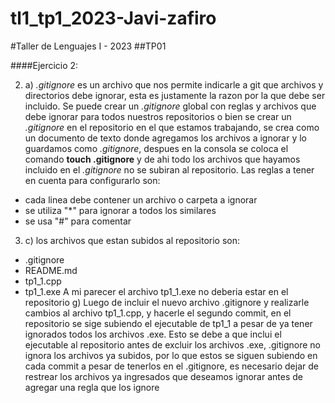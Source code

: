 # tl1_tp1_2023-Javi-zafiro
#Taller de Lenguajes I - 2023
##TP01

####Ejercicio 2:

2. a) _.gitignore_ es un archivo que nos permite indicarle a git que archivos y directorios debe ignorar, esta es justamente la razon por la que debe ser incluido. Se puede crear un _.gitignore_ global con reglas y archivos que debe ignorar para todos nuestros repositorios o bien se crear un _.gitignore_ en el repositorio en el que estamos trabajando, se crea como un documento de texto donde agregamos los archivos a ignorar y lo guardamos como _.gitignore_, despues en la consola se coloca el comando **touch .gitignore** y de ahi todo los archivos que hayamos incluido en el _.gitignore_ no se subiran al repositorio. Las reglas a tener en cuenta para configurarlo son:
* cada linea debe contener un archivo o carpeta a ignorar
* se utiliza "*" para ignorar a todos los similares 
* se usa "#" para comentar
3. c) los archivos que estan subidos al repositorio son:
* .gitignore
* README.md
* tp1_1.cpp
* tp1_1.exe
A mi parecer el archivo tp1_1.exe no deberia estar en el repositorio
g) Luego de incluir el nuevo archivo .gitignore y realizarle cambios al archivo tp1_1.cpp, y hacerle el segundo commit, en el repositorio se sige subiendo el ejecutable de tp1_1 a pesar de ya tener ignorados todos los archivos .exe. Esto se debe a que inclui el ejecutable al repositorio antes de excluir los archivos .exe, .gitignore no ignora los archivos ya subidos, por lo que estos se siguen subiendo en cada commit a pesar de tenerlos en el .gitignore, es necesario dejar de restrear los archivos ya ingresados que deseamos ignorar antes de agregar una regla que los ignore